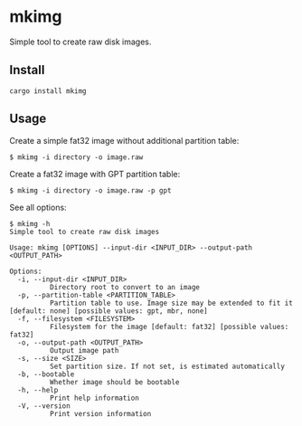 # mkimg

Simple tool to create raw disk images.

## Install

```
cargo install mkimg
```

## Usage

Create a simple fat32 image without additional partition table:

```
$ mkimg -i directory -o image.raw
```

Create a fat32 image with GPT partition table:

```
$ mkimg -i directory -o image.raw -p gpt
```

See all options:

```
$ mkimg -h
Simple tool to create raw disk images

Usage: mkimg [OPTIONS] --input-dir <INPUT_DIR> --output-path <OUTPUT_PATH>

Options:
  -i, --input-dir <INPUT_DIR>
          Directory root to convert to an image
  -p, --partition-table <PARTITION_TABLE>
          Partition table to use. Image size may be extended to fit it [default: none] [possible values: gpt, mbr, none]
  -f, --filesystem <FILESYSTEM>
          Filesystem for the image [default: fat32] [possible values: fat32]
  -o, --output-path <OUTPUT_PATH>
          Output image path
  -s, --size <SIZE>
          Set partition size. If not set, is estimated automatically
  -b, --bootable
          Whether image should be bootable
  -h, --help
          Print help information
  -V, --version
          Print version information
```
